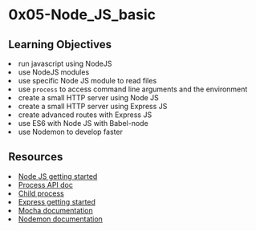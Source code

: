 # 0x05-Node_JS_basic

## Learning Objectives
<li>run javascript using NodeJS</li>
<li>use NodeJS modules</li>
<li>use specific Node JS module to read files</li>
<li>use <code>process</code> to access command line arguments and the environment</li>
<li>create a small HTTP server using Node JS</li>
<li>create a small HTTP server using Express JS</li>
<li>create advanced routes with Express JS</li>
<li>use ES6 with Node JS with Babel-node</li>
<li>use Nodemon to develop faster</li>

## Resources
<li><a href="https://intranet.alxswe.com/rltoken/hROgW3QO9jqFnFP-Nzwh8A" target="_blank" title="Node JS getting started">Node JS getting started</a></li>
<li><a href="https://intranet.alxswe.com/rltoken/Wt69QV2xygB4GEqob26AjQ" target="_blank" title="Process API doc">Process API doc</a></li>
<li><a href="https://intranet.alxswe.com/rltoken/IS4y9rRCblX71W_oeXpymw" target="_blank" title="Child process">Child process</a></li>
<li><a href="https://intranet.alxswe.com/rltoken/XsfrhG9NRLuuaTpVZlZv_g" target="_blank" title="Express getting started">Express getting started</a></li>
<li><a href="https://intranet.alxswe.com/rltoken/EBGDj1FwLrK_y4kgxp8hfg" target="_blank" title="Mocha documentation">Mocha documentation</a></li>
<li><a href="https://intranet.alxswe.com/rltoken/vnDSbLsicMDdxcf5YUSXIg" target="_blank" title="Nodemon documentation">Nodemon documentation</a></li>
